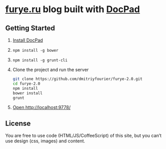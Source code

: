 # [furye.ru](http://furye.ru/) blog built with [DocPad](https://github.com/bevry/docpad)


## Getting Started

1. [Install DocPad](https://github.com/bevry/docpad)
2. ```npm install -g bower```
3. ```npm install -g grunt-cli```

4. Clone the project and run the server

	``` bash
	git clone https://github.com/dmitriyfourier/furye-2.0.git
	cd furye-2.0
	npm install
	bower install
	grunt
	```

1. [Open http://localhost:9778/](http://localhost:9778/)


## License

You are free to use code (HTML/JS/CoffeeScript) of this site, but you can’t use design (css, images) and content.
